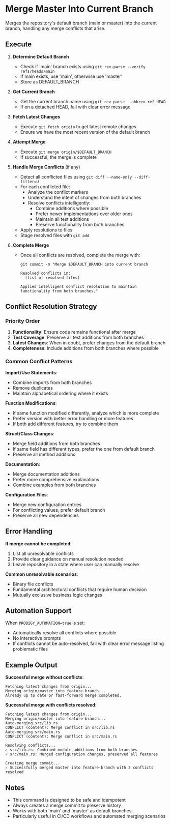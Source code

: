 # Merge Master Into Current Branch

Merges the repository's default branch (main or master) into the current branch, handling any merge conflicts that arise.

## Execute

1. **Determine Default Branch**
   - Check if 'main' branch exists using `git rev-parse --verify refs/heads/main`
   - If main exists, use 'main', otherwise use 'master'
   - Store as DEFAULT_BRANCH

2. **Get Current Branch**
   - Get the current branch name using `git rev-parse --abbrev-ref HEAD`
   - If on a detached HEAD, fail with clear error message

3. **Fetch Latest Changes**
   - Execute `git fetch origin` to get latest remote changes
   - Ensure we have the most recent version of the default branch

4. **Attempt Merge**
   - Execute `git merge origin/$DEFAULT_BRANCH`
   - If successful, the merge is complete

5. **Handle Merge Conflicts** (if any)
   - Detect all conflicted files using `git diff --name-only --diff-filter=U`
   - For each conflicted file:
     - Analyze the conflict markers
     - Understand the intent of changes from both branches
     - Resolve conflicts intelligently:
       - Combine additions where possible
       - Prefer newer implementations over older ones
       - Maintain all test additions
       - Preserve functionality from both branches
   - Apply resolutions to files
   - Stage resolved files with `git add`

6. **Complete Merge**
   - Once all conflicts are resolved, complete the merge with:
     ```
     git commit -m "Merge $DEFAULT_BRANCH into current branch

     Resolved conflicts in:
     - [list of resolved files]

     Applied intelligent conflict resolution to maintain functionality from both branches."
     ```

## Conflict Resolution Strategy

### Priority Order
1. **Functionality**: Ensure code remains functional after merge
2. **Test Coverage**: Preserve all test additions from both branches
3. **Latest Changes**: When in doubt, prefer changes from the default branch
4. **Completeness**: Include additions from both branches where possible

### Common Conflict Patterns

**Import/Use Statements**:
- Combine imports from both branches
- Remove duplicates
- Maintain alphabetical ordering where it exists

**Function Modifications**:
- If same function modified differently, analyze which is more complete
- Prefer version with better error handling or more features
- If both add different features, try to combine them

**Struct/Class Changes**:
- Merge field additions from both branches
- If same field has different types, prefer the one from default branch
- Preserve all method additions

**Documentation**:
- Merge documentation additions
- Prefer more comprehensive explanations
- Combine examples from both branches

**Configuration Files**:
- Merge new configuration entries
- For conflicting values, prefer default branch
- Preserve all new dependencies

## Error Handling

**If merge cannot be completed**:
1. List all unresolvable conflicts
2. Provide clear guidance on manual resolution needed
3. Leave repository in a state where user can manually resolve

**Common unresolvable scenarios**:
- Binary file conflicts
- Fundamental architectural conflicts that require human decision
- Mutually exclusive business logic changes

## Automation Support

When `PRODIGY_AUTOMATION=true` is set:
- Automatically resolve all conflicts where possible
- No interactive prompts
- If conflicts cannot be auto-resolved, fail with clear error message listing problematic files

## Example Output

**Successful merge without conflicts**:
```
Fetching latest changes from origin...
Merging origin/master into feature-branch...
Already up to date or fast-forward merge completed.
```

**Successful merge with conflicts resolved**:
```
Fetching latest changes from origin...
Merging origin/master into feature-branch...
Auto-merging src/lib.rs
CONFLICT (content): Merge conflict in src/lib.rs
Auto-merging src/main.rs
CONFLICT (content): Merge conflict in src/main.rs

Resolving conflicts...
✓ src/lib.rs: Combined module additions from both branches
✓ src/main.rs: Merged configuration changes, preserved all features

Creating merge commit...
✓ Successfully merged master into feature-branch with 2 conflicts resolved
```

## Notes

- This command is designed to be safe and idempotent
- Always creates a merge commit to preserve history
- Works with both 'main' and 'master' as default branches
- Particularly useful in CI/CD workflows and automated merging scenarios